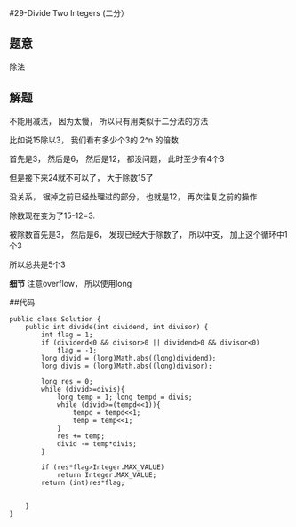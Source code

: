 #29-Divide Two Integers (二分）

## 题意
除法

## 解题
不能用减法， 因为太慢， 所以只有用类似于二分法的方法

比如说15除以3， 我们看有多少个3的 2^n 的倍数

首先是3， 然后是6， 然后是12， 都没问题， 此时至少有4个3

但是接下来24就不可以了， 大于除数15了

没关系， 锯掉之前已经处理过的部分， 也就是12， 再次往复之前的操作

除数现在变为了15-12=3.

被除数首先是3， 然后是6， 发现已经大于除数了， 所以中支， 加上这个循环中1个3

所以总共是5个3

**细节**
注意overflow， 所以使用long

##代码
```
public class Solution {
    public int divide(int dividend, int divisor) {
        int flag = 1;
        if (dividend<0 && divisor>0 || dividend>0 && divisor<0)
            flag = -1;
        long divid = (long)Math.abs((long)dividend);
        long divis = (long)Math.abs((long)divisor);
        
        long res = 0;
        while (divid>=divis){
            long temp = 1; long tempd = divis;
            while (divid>=(tempd<<1)){
                tempd = tempd<<1;
                temp = temp<<1;
            }
            res += temp;
            divid -= temp*divis;
        }
        
        if (res*flag>Integer.MAX_VALUE)
            return Integer.MAX_VALUE;
        return (int)res*flag;
        
        
    }
}
```

